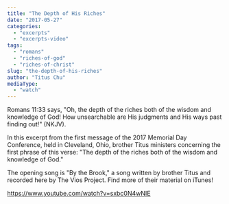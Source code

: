 ```yaml
---
title: "The Depth of His Riches"
date: "2017-05-27"
categories: 
  - "excerpts"
  - "excerpts-video"
tags: 
  - "romans"
  - "riches-of-god"
  - "riches-of-christ"
slug: "the-depth-of-his-riches"
author: "Titus Chu"
mediaType: 
  - "watch"
---
```


Romans 11:33 says, "Oh, the depth of the riches both of the wisdom and knowledge of God! How unsearchable are His judgments and His ways past finding out!" (NKJV).

In this excerpt from the first message of the 2017 Memorial Day Conference, held in Cleveland, Ohio, brother Titus ministers concerning the first phrase of this verse: "The depth of the riches both of the wisdom and knowledge of God."

The opening song is "By the Brook," a song written by brother Titus and recorded here by The Vios Project. Find more of their material on iTunes!

https://www.youtube.com/watch?v=sxbc0N4wNIE
